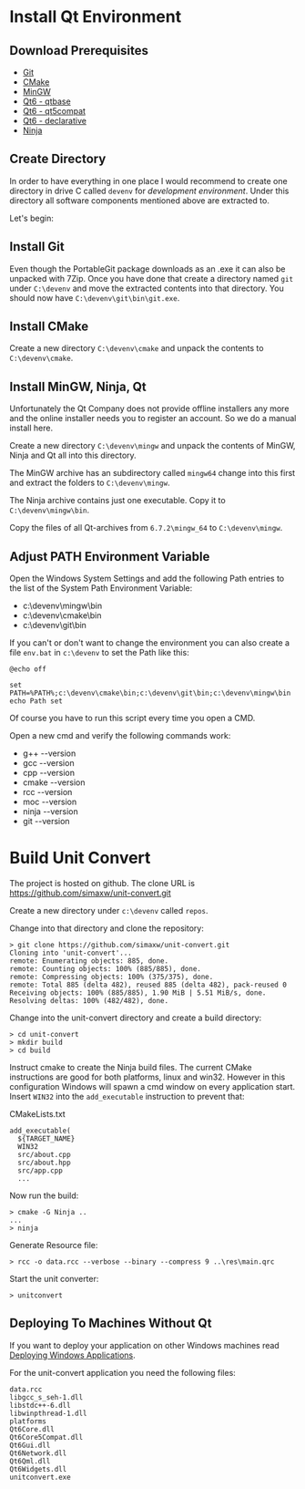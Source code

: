 # Install Qt Environment

## Download Prerequisites

- [Git](https://github.com/git-for-windows/git/releases/download/v2.46.0.windows.1/PortableGit-2.46.0-64-bit.7z.exe)
- [CMake](https://github.com/Kitware/CMake/releases/download/v3.30.1/cmake-3.30.1-windows-x86_64.zip)
- [MinGW](https://github.com/niXman/mingw-builds-binaries/releases/download/13.2.0-rt_v11-rev1/x86_64-13.2.0-release-posix-seh-msvcrt-rt_v11-rev1.7z)
- [Qt6 - qtbase](https://download.qt.io/online/qtsdkrepository/windows_x86/desktop/qt6_672/qt.qt6.672.win64_mingw/6.7.2-0-202406110335qtbase-Windows-Windows_10_22H2-Mingw-Windows-Windows_10_22H2-X86_64.7z)
- [Qt6 - qt5compat](https://download.qt.io/online/qtsdkrepository/windows_x86/desktop/qt6_672/qt.qt6.672.qt5compat.win64_mingw/6.7.2-0-202406110335qt5compat-Windows-Windows_10_22H2-Mingw-Windows-Windows_10_22H2-X86_64.7z)
- [Qt6 - declarative](https://download.qt.io/online/qtsdkrepository/windows_x86/desktop/qt6_672/qt.qt6.672.win64_mingw/6.7.2-0-202406110335qtdeclarative-Windows-Windows_10_22H2-Mingw-Windows-Windows_10_22H2-X86_64.7z)
- [Ninja](https://github.com/ninja-build/ninja/releases/download/v1.12.1/ninja-win.zip)

## Create Directory

In order to have everything in one place I would recommend to create one
directory in drive C called `devenv` for *development environment*.
Under this directory all software components mentioned above are
extracted to.

Let's begin:

## Install Git

Even though the PortableGit package downloads as an .exe it can also be
unpacked with 7Zip. Once you have done that create a directory named
`git` under `C:\devenv` and move the extracted contents into that
directory. You should now have `C:\devenv\git\bin\git.exe`.

## Install CMake

Create a new directory `C:\devenv\cmake` and unpack the contents to
`C:\devenv\cmake`.

## Install MinGW, Ninja, Qt

Unfortunately the Qt Company does not provide offline installers any
more and the online installer needs you to register an account. So we do
a manual install here.

Create a new directory `C:\devenv\mingw` and unpack the contents of
MinGW, Ninja and Qt all into this directory.

The MinGW archive has an subdirectory called `mingw64` change into this
first and extract the folders to `C:\devenv\mingw`.

The Ninja archive contains just one executable. Copy it to
`C:\devenv\mingw\bin`.

Copy the files of all Qt-archives from
`6.7.2\mingw_64` to `C:\devenv\mingw`.

## Adjust PATH Environment Variable

Open the Windows System Settings and add the following Path entries to
the list of the System Path Environment Variable:

- c:\devenv\mingw\bin
- c:\devenv\cmake\bin
- c:\devenv\git\bin

If you can't or don't want to change the environment you can also create a file `env.bat` in `c:\devenv` to set the Path like this:

```
@echo off

set PATH=%PATH%;c:\devenv\cmake\bin;c:\devenv\git\bin;c:\devenv\mingw\bin
echo Path set
```
Of course you have to run this script every time you open a CMD.

Open a new cmd and verify the following commands work:

- g++ --version
- gcc --version
- cpp --version
- cmake --version
- rcc --version
- moc --version
- ninja --version
- git --version

# Build Unit Convert

The project is hosted on github. The clone URL is
https://github.com/simaxw/unit-convert.git

Create a new directory under `c:\devenv` called `repos`.

Change into that directory and clone the repository:

```
> git clone https://github.com/simaxw/unit-convert.git
Cloning into 'unit-convert'...
remote: Enumerating objects: 885, done.
remote: Counting objects: 100% (885/885), done.
remote: Compressing objects: 100% (375/375), done.
remote: Total 885 (delta 482), reused 885 (delta 482), pack-reused 0
Receiving objects: 100% (885/885), 1.90 MiB | 5.51 MiB/s, done.
Resolving deltas: 100% (482/482), done.
```

Change into the unit-convert directory and create a build directory:

```
> cd unit-convert
> mkdir build
> cd build
```

Instruct cmake to create the Ninja build files. The current CMake
instructions are good for both platforms, linux and win32. However in
this configuration Windows will spawn a cmd window on every application start.
Insert `WIN32` into the `add_executable` instruction to prevent that:

CMakeLists.txt

```
add_executable(
  ${TARGET_NAME}
  WIN32
  src/about.cpp
  src/about.hpp
  src/app.cpp
  ...
```

Now run the build:

```
> cmake -G Ninja ..
...
> ninja
```

Generate Resource file:

```
> rcc -o data.rcc --verbose --binary --compress 9 ..\res\main.qrc
```

Start the unit converter:

```
> unitconvert
```

## Deploying To Machines Without Qt

If you want to deploy your application on other Windows machines read
[Deploying Windows Applications](https://wiki.qt.io/Deploying_Windows_Applications).

For the unit-convert application you need the following files:

```
data.rcc
libgcc_s_seh-1.dll
libstdc++-6.dll
libwinpthread-1.dll
platforms
Qt6Core.dll
Qt6Core5Compat.dll
Qt6Gui.dll
Qt6Network.dll
Qt6Qml.dll
Qt6Widgets.dll
unitconvert.exe
```

